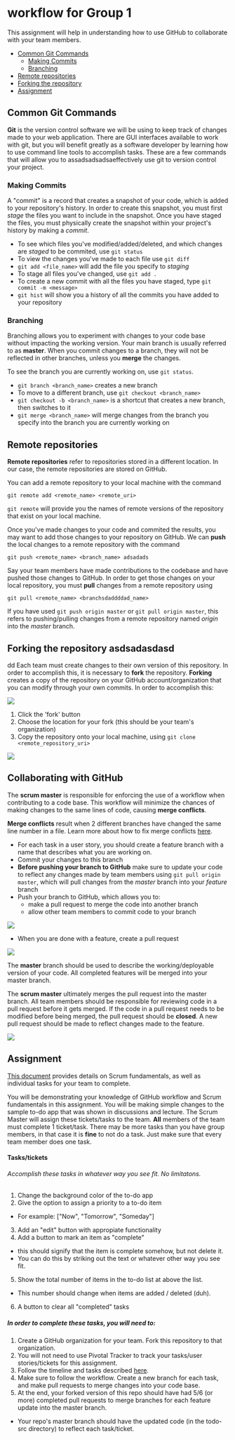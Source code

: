 # workflow for Group 1
This assignment will help in understanding how to use GitHub to collaborate with your team members. 

* [Common Git Commands](#common-git-commands)
  * [Making Commits](#making-commits)
  * [Branching](#branching)
* [Remote repositories](#remote-repositories)
* [Forking the repository](#forkingasdsadsadaddaborating-with-github)
* [Assignment](#assignment)
  
## Common Git Commands

**Git** is the version control software we will be using to keep track of changes made to your web application. There are GUI interfaces available to work with git, but you will benefit greatly as a software developer by learning how to use command line tools to accomplish tasks. These are a few commands that will allow you to assadsadsadsaeffectively use git to version control your project.  

### Making Commits
A "commit" is a record that creates a snapshot of your code, which is added to your repository's history. In order to create this snapshot, you must first *stage* the files you want to include in the snapshot. Once you have staged the files, you must physically create the snapshot within your project's history by making a *commit*.

- To see which files you've modified/added/deleted, and which changes are *staged* to be commited, use `git status`
- To view the changes you've made to each file use `git diff`
- `git add <file_name>` will add the file you specify to *staging*
- To stage all files you've changed, use `git add .`
- To create a new commit with all the files you have staged, type `git commit -m <message>`
- `git hist` will show you a history of all the commits you have added to your repository

### Branching 

Branching allows you to experiment with changes to your code base without impacting the working version. Your main branch is usually referred to as **master**. When you commit changes to a branch, they will not be reflected in other branches, unless you **merge** the changes. 

To see the branch you are currently working on, use `git status`.

- `git branch <branch_name>` creates a new branch
- To move to a different branch, use `git checkout <branch_name>`
- `git checkout -b <branch_name>` is a shortcut that creates a new branch, then switches to it
- `git merge <branch_name>` will merge changes from the branch you specify into the branch you are currently working on

## Remote repositories
**Remote repositories** refer to repositories stored in a different location. In our case, the remote repositories are stored on GitHub. 

You can add a remote repository to your local machine with the command 

```
git remote add <remote_name> <remote_uri>
```

`git remote` will provide you the names of remote versions of the repository that exist on your local machine. 

Once you've made changes to your code and commited the results, you may want to add those changes to your repository on GitHub. We can **push** the local changes to a remote repository with the command 

```
git push <remote_name> <branch_name> adsadads
```

Say your team members have made contributions to the codebase and have pushed those changes to GitHub. In order to get those changes on your local repository, you must **pull** changes from a remote repository using  

```
git pull <remote_name> <branchsdaddddad_name>
```

If you have used `git push origin master` or `git pull origin master`, this refers to pushing/pulling changes from a remote repository named *origin* into the *master* branch. 

## Forking the repository asdsadasdasd
dd
Each team must create changes to their own version of this repository. In order to accomplish this, it is necessary to **fork** the repository. **Forking** creates a copy of the repository on your GitHub account/organization that you can modify through your own commits. In order to accomplish this: 

![](tutorial_img/fork1.png)

1. Click the 'fork' button
2. Choose the location for your fork (this should be your team's organization)
3. Copy the repository onto your local machine, using `git clone <remote_repository_uri>`

![](tutorial_img/clone_fork_diagram.jpg)

## Collaborating with GitHub

The **scrum master** is responsible for enforcing the use of a workflow when contributing to a code base. This workflow will minimize the chances of making changes to the same lines of code, causing **merge conflicts**.

**Merge conflicts** result when 2 different branches have changed the same line number in a file. Learn more about how to fix merge conflicts [here](https://help.github.com/articles/resolving-a-merge-conflict-from-the-command-line/).

- For each task in a user story, you should create a feature branch with a name that describes what you are working on. 
- Commit your changes to this branch
- **Before pushing your branch to GitHub** make sure to update your code to reflect any changes made by team members using `git pull origin master`, which will pull changes from the *master* branch into your *feature* branch
- Push your branch to GitHub, which allows you to: 
    - make a pull request to merge the code into another branch
    - allow other team members to commit code to your branch

![](tutorial_img/push_branch.png)

- When you are done with a feature, create a pull request

![](tutorial_img/compare_PR.png)

The **master** branch should be used to describe the working/deployable version of your code. All completed features will be merged into your master branch. 

The **scrum master** ultimately merges the pull request into the master branch. All team members should be responsible for reviewing code in a pull request before it gets merged. If the code in a pull request needs to be modified before being merged, the pull request should be **closed**. A new pull request should be made to reflect changes made to the feature. 

![](tutorial_img/close_pr.png)

## Assignment
[This document](collaborating.pdf) provides details on Scrum fundamentals, as well as individual tasks for your team to complete.

You will be demonstrating your knowledge of GitHub workflow and Scrum fundamentals in this assignment. You will be making simple changes to the sample to-do app that was shown in discussions and lecture. The Scrum Master will assign these tickets/tasks to the team. **All** members of the team must complete 1 ticket/task. There may be more tasks than you have group members, in that case it is **fine** to not do a task. Just make sure that every team member does one task.

#### Tasks/tickets
###### Accomplish these tasks in whatever way you see fit. No limitatons.

1. Change the background color of the to-do app
2. Give the option to assign a priority to a to-do item  
 - For example: ["Now", "Tomorrow", "Someday"]
3. Add an "edit" button with appropiate functionality
4. Add a button to mark an item as "complete"    
 - this should signify that the item is complete somehow, but not delete it.   
 - You can do this by striking out the text or whatever other way you see fit.   
5. Show the total number of items in the to-do list at above the list.  
 - This number should change when items are added / deleted (duh).
6. A button to clear all "completed" tasks   

##### In order to complete these tasks, you will need to:

1. Create a GitHub organization for your team. Fork this repository to that organization. 
2. You will not need to use Pivotal Tracker to track your tasks/user stories/tickets for this assignment.
2. Follow the timeline and tasks described [here](collaborating.pdf).
3. Make sure to follow the workflow. Create a new branch for each task, and make pull requests to merge changes into your code base. 
4. At the end, your forked version of this repo should have had 5/6 (or more) completed pull requests to merge branches for each feature update into the master branch.   
 - Your repo's master branch should have the updated code (in the todo-src directory) to reflect each task/ticket.
